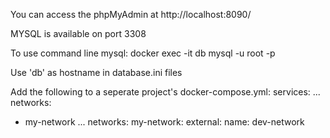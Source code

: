 You can access the phpMyAdmin at http://localhost:8090/

MYSQL is available on port 3308

To use command line mysql:
 docker exec -it db mysql -u root -p 

Use 'db' as hostname in database.ini files 

Add the following to a seperate project's docker-compose.yml:
 services:
 ...
 networks:
   - my-network
...
    networks:
      my-network:
        external:
          name: dev-network

